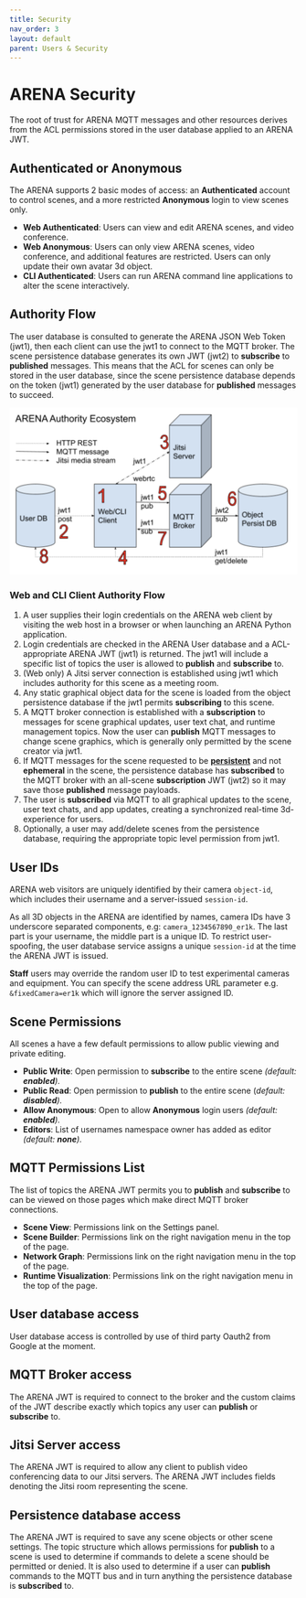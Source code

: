 ```yaml
---
title: Security
nav_order: 3
layout: default
parent: Users & Security
---
```


# ARENA Security

The root of trust for ARENA MQTT messages and other resources derives from the ACL permissions stored in the user database applied to an ARENA JWT.

## Authenticated or Anonymous

The ARENA supports 2 basic modes of access: an **Authenticated** account to control scenes, and a more restricted **Anonymous** login to view scenes only.

- **Web Authenticated**: Users can view and edit ARENA scenes, and video conference.
- **Web Anonymous**: Users can only view ARENA scenes, video conference, and additional features are restricted. Users can only update their own avatar 3d object.
- **CLI Authenticated**: Users can run ARENA command line applications to alter the scene interactively.

## Authority Flow

The user database is consulted to generate the ARENA JSON Web Token (jwt1), then each client can use the jwt1 to connect to the MQTT broker. The scene persistence database generates its own JWT (jwt2) to **subscribe** to **published** messages. This means that the ACL for scenes can only be stored in the user database, since the scene persistence database depends on the token (jwt1) generated by the user database for **published** messages to succeed.

![](/assets/img/arena-authority.png)

### Web and CLI Client Authority Flow

1. A user supplies their login credentials on the ARENA web client by visiting the web host in a browser or when launching an ARENA Python application.
2. Login credentials are checked in the ARENA User database and a ACL-appropriate ARENA JWT (jwt1) is returned. The jwt1 will include a specific list of topics the user is allowed to **publish** and **subscribe** to.
3. (Web only) A Jitsi server connection is established using jwt1 which includes authority for this scene as a meeting room.
4. Any static graphical object data for the scene is loaded from the object persistence database if the jwt1 permits **subscribing** to this scene.
5. A MQTT broker connection is established with a **subscription** to messages for scene graphical updates, user text chat, and runtime management topics. Now the user can **publish** MQTT messages to change scene graphics, which is generally only permitted by the scene creator via jwt1.
6. If MQTT messages for the scene requested to be [**persistent**](/content/tools/persistence) and not **ephemeral** in the scene, the persistence database has **subscribed** to the MQTT broker with an all-scene **subscription** JWT (jwt2) so it may save those **published** message payloads.
7. The user is **subscribed** via MQTT to all graphical updates to the scene, user text chats, and app updates, creating a synchronized real-time 3d-experience for users.
8. Optionally, a user may add/delete scenes from the persistence database, requiring the appropriate topic level permission from jwt1.

## User IDs

ARENA web visitors are uniquely identified by their camera `object-id`, which includes their username and a server-issued `session-id`.

As all 3D objects in the ARENA are identified by names, camera IDs have 3 underscore separated components, e.g: `camera_1234567890_er1k`. The last part is your username, the middle part is a unique ID. To restrict user-spoofing, the user database service assigns a unique `session-id` at the time the ARENA JWT is issued.

**Staff** users may override the random user ID to test experimental cameras and equipment. You can specify the scene address URL parameter e.g. `&fixedCamera=er1k` which will ignore the server assigned ID.

## Scene Permissions

All scenes a have a few default permissions to allow public viewing and private editing.

- **Public Write**: Open permission to **subscribe** to the entire scene _(default: **enabled**)._
- **Public Read**: Open permission to **publish** to the entire scene (_default: **disabled**)._
- **Allow Anonymous**: Open to allow **Anonymous** login users _(default: **enabled**)._
- **Editors**: List of usernames namespace owner has added as editor _(default: **none**)._

<!-- TODO: image scene permissions -->

## MQTT Permissions List

The list of topics the ARENA JWT permits you to **publish** and **subscribe** to can be viewed on those pages which make direct MQTT broker connections.

- **Scene View**: Permissions link on the Settings panel.
- **Scene Builder**: Permissions link on the right navigation menu in the top of the page.
- **Network Graph**: Permissions link on the right navigation menu in the top of the page.
- **Runtime Visualization**: Permissions link on the right navigation menu in the top of the page.

<!-- TODO: mqtt permissions list -->
<!-- image mqtt permissions link nav bar -->
<!-- image mqtt permissions link scene -->

## User database access

User database access is controlled by use of third party Oauth2 from Google at the moment.

## MQTT Broker access

The ARENA JWT is required to connect to the broker and the custom claims of the JWT describe exactly which topics any user can **publish** or **subscribe** to.

## Jitsi Server access

The ARENA JWT is required to allow any client to publish video conferencing data to our Jitsi servers. The ARENA JWT includes fields denoting the Jitsi room representing the scene.

## Persistence database access

The ARENA JWT is required to save any scene objects or other scene settings. The topic structure which allows permissions for **publish** to a scene is used to determine if commands to delete a scene should be permitted or denied. It is also used to determine if a user can **publish** commands to the MQTT bus and in turn anything the persistence database is **subscribed** to.
